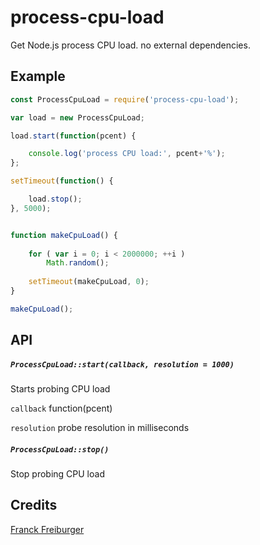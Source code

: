# process-cpu-load
Get Node.js process CPU load. no external dependencies.

## Example

```JavaScript
const ProcessCpuLoad = require('process-cpu-load');

var load = new ProcessCpuLoad;

load.start(function(pcent) {

	console.log('process CPU load:', pcent+'%');
};

setTimeout(function() {

	load.stop();
}, 5000);


function makeCpuLoad() {
	
	for ( var i = 0; i < 2000000; ++i )
		Math.random();
	
	setTimeout(makeCpuLoad, 0);
}

makeCpuLoad();
```

## API

##### `ProcessCpuLoad::start(callback, resolution = 1000)`
Starts probing CPU load

`callback`
	function(pcent)

`resolution`
	probe resolution in milliseconds


##### `ProcessCpuLoad::stop()`
Stop probing CPU load


## Credits

[Franck Freiburger](https://www.franck-freiburger.com)
